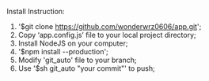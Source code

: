 Install Instruction:

1. '$git clone https://github.com/wonderwrz0606/app.git';
2. Copy ‘app.config.js’ file to your local project directory;
3. Install NodeJS on your computer;
4. '$npm install --production';
5. Modify 'git_auto' file to your branch;
6. Use '$sh git_auto "your commit"' to push;
